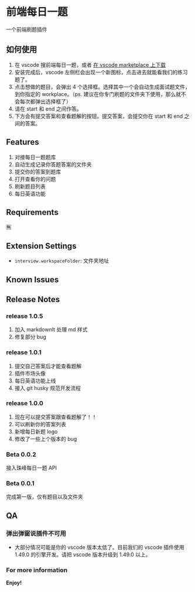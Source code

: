 # 前端每日一题

一个前端刷题插件

## 如何使用

1. 在 vscode 搜前端每日一题，或者 [在 vscode marketplace 上下载](https://marketplace.visualstudio.com/items?itemName=everest-architecture.front-end-daily-question)
2. 安装完成后，vscode 左侧栏会出现一个新图标，点击进去就能看我们的练习题了。
3. 点击想做的题目，会弹出 4 个选择框。选择其中一个会自动生成面试题文件，到你指定的 workplace。（ps. 建议在你专门刷题的文件夹下使用，那么就不会每次都弹出选择框了）
4. 请在 start 和 end 之间作答。
5. 下方会有提交答案和查看题解的按钮。提交答案，会提交你在 start 和 end 之间的答案。

## Features

1. 对接每日一题题库
2. 自动生成记录你答题答案的文件夹
3. 提交你的答案到题库
4. 打开查看你的问题
5. 刷新题目列表
6. 每日英语功能

## Requirements

🈚️

## Extension Settings

- `interview.workspaceFolder`: 文件夹地址

## Known Issues

## Release Notes

### release 1.0.5

1. 加入 markdownIt 处理 md 样式
2. 修复部分 bug

### release 1.0.1

1. 提交自己答案后才能查看题解
2. 插件市场头像
3. 每日英语功能上线
4. 接入 git husky 规范开发流程

### release 1.0.0

1. 现在可以提交答案跟查看题解了！！
2. 可以刷新你的答案列表
3. 新增每日新题 logo
4. 修改了一些上个版本的 bug

### Beta 0.0.2

接入珠峰每日一题 API

### Beta 0.0.1

完成第一版，仅有题目以及文件夹

## QA

### 弹出弹窗说插件不可用

- 大部分情况可能是你的 vscode 版本太低了。目前我们的 vscode 插件使用 1.49.0 的引擎开发。请把 vscode 版本升级到 1.49.0 以上。

### For more information

**Enjoy!**
